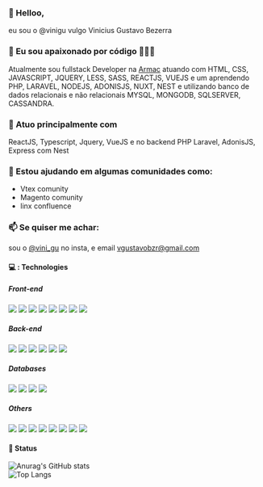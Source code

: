 
### 👋 Helloo,
eu sou o @vinigu vulgo Vinicius Gustavo Bezerra

### 👀 Eu sou apaixonado por código 🧑🏻‍💻
Atualmente sou fullstack Developer na [Armac](https://armac.com.br/sobre-nos/) atuando com HTML, CSS, JAVASCRIPT, JQUERY, LESS, SASS, REACTJS, VUEJS e um aprendendo PHP, LARAVEL, NODEJS, ADONISJS, NUXT, NEST e utilizando banco de dados relacionais e não relacionais MYSQL, MONGODB, SQLSERVER, CASSANDRA.

### 🌱 Atuo principalmente com
ReactJS, Typescript, Jquery, VueJS e no backend PHP Laravel, AdonisJS, Express com Nest

### 💞️ Estou ajudando em algumas comunidades como: 
* Vtex comunity
* Magento comunity
* linx confluence

### 📫 Se quiser me achar: 
sou o [@vini_gu](https://www.instagram.com/vini_gu/) no insta, e email [vgustavobzr@gmail.com](vgustavobzr@gmail.com) 


#### 💻 : Technologies

##### Front-end
[<img src="https://img.shields.io/badge/JavaScript-F7DF1E?style=for-the-badge&logo=javascript&logoColor=black">](#)
[<img src="https://img.shields.io/badge/react-%2320232a.svg?style=for-the-badge&logo=react&logoColor=%2361DAFB" />](#) 
[<img src="https://img.shields.io/badge/TypeScript-007ACC?style=for-the-badge&logo=typescript&logoColor=white">](#) 
[<img src="https://img.shields.io/badge/Vue.js-35495E?style=for-the-badge&logo=vue.js&logoColor=4FC08D">](#) 
[<img src="https://img.shields.io/badge/Bootstrap-563D7C?style=for-the-badge&logo=bootstrap&logoColor=white">](#) 
[<img src="https://img.shields.io/badge/styled--components-DB7093?style=for-the-badge&logo=styled-components&logoColor=white">](#) 
[<img src="https://img.shields.io/badge/jQuery-0769AD?style=for-the-badge&logo=jquery&logoColor=white">](#) 
[<img src="https://img.shields.io/badge/Next-black?style=for-the-badge&logo=next.js&logoColor=white">](#)

##### Back-end
[<img src="https://img.shields.io/badge/PHP-777BB4?style=for-the-badge&logo=php&logoColor=white">](#) 
[<img src="https://img.shields.io/badge/Laravel-FF2D20?style=for-the-badge&logo=laravel&logoColor=white">](#) 
[<img src="https://img.shields.io/badge/Node.js-43853D?style=for-the-badge&logo=node.js&logoColor=white">](#) 
[<img src="https://img.shields.io/badge/Express.js-404D59?style=for-the-badge">](#) 
[<img src="https://img.shields.io/badge/adonisjs-%23220052.svg?style=for-the-badge&logo=adonisjs&logoColor=white">](#)
[<img src="https://img.shields.io/badge/nestjs-%23E0234E.svg?style=for-the-badge&logo=nestjs&logoColor=white">](#)

##### Databases 
[<img src="https://img.shields.io/badge/MySQL-00000F?style=for-the-badge&logo=mysql&logoColor=white">](#) 
[<img src="https://img.shields.io/badge/MongoDB-4EA94B?style=for-the-badge&logo=mongodb&logoColor=white">](#) 
[<img src="https://img.shields.io/badge/Cassandra-1287B1?style=for-the-badge&logo=apache%20cassandra&logoColor=white">](#) 
[<img src="https://img.shields.io/badge/redis-%23DD0031.svg?&style=for-the-badge&logo=redis&logoColor=white">](#) 

##### Others
[<img src="https://img.shields.io/badge/Amazon_AWS-FF9900?style=for-the-badge&logo=amazonaws&logoColor=white">](#) 
[<img src="https://img.shields.io/badge/sequelize-323330?style=for-the-badge&logo=sequelize&logoColor=blue">](#) 
[<img src="https://img.shields.io/badge/Jest-323330?style=for-the-badge&logo=Jest&logoColor=white">](#) 
[<img src="https://img.shields.io/badge/eslint-3A33D1?style=for-the-badge&logo=eslint&logoColor=white">](#) 
[<img src="https://img.shields.io/badge/GIT-E44C30?style=for-the-badge&logo=git&logoColor=white">](#) 
[<img src="https://img.shields.io/badge/yarn-%232C8EBB.svg?style=for-the-badge&logo=yarn&logoColor=white" />](#)
[<img src="https://img.shields.io/badge/NPM-%23000000.svg?style=for-the-badge&logo=npm&logoColor=white" />](#)
[<img src="https://img.shields.io/badge/Socket.io-black?style=for-the-badge&logo=socket.io&badgeColor=010101" />](#)


#### 🚉 Status

![Anurag's GitHub stats](https://github-readme-stats.vercel.app/api?username=vinigu&count_private=true&include_all_commits=true&show_icons=true&bg_color=30,0e45ed,c6b61f&title_color=fff&text_color=fff) <br/>
![Top Langs](https://github-readme-stats.vercel.app/api/top-langs/?username=vinigu&langs_count=8)


<!---
vinigu/vinigu is a ✨ special ✨ repository because its `README.md` (this file) appears on your GitHub profile.
You can click the Preview link to take a look at your changes.
--->
